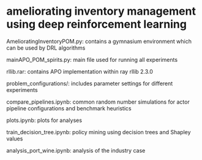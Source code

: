 # ameliorating inventory management using deep reinforcement learning


AmelioratingInventoryPOM.py: contains a gymnasium environment which can be used by DRL algorithms

mainAPO_POM_spirits.py: main file used for running all experiments

rllib.rar: contains APO implementation within ray rllib 2.3.0

problem_configurations/: includes parameter settings for different experiments

compare_pipelines.ipynb: common random number simulations for actor pipeline configurations and benchmark heuristics

plots.ipynb: plots for analyses

train_decision_tree.ipynb: policy mining using decision trees and Shapley values

analysis_port_wine.ipynb: analysis of the industry case
